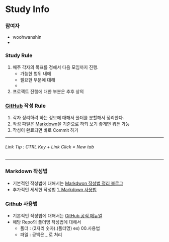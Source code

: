 # Study Info

### 참여자
- woohwanshin
- 

### Study Rule
1. 매주 각자의 목표를 정해서 다음 모임까지 진행.
   * 가능한 범위 내에
   * 필요한 부분에 대해
   * 
2. 프로젝트 진행에 대한 부분은 추후 상의


### [GitHub](#Github-사용법) 작성 Rule
1. 각자 정리하려 하는 정보에 대해서 폴더를 분할해서 정리한다.
2. 작성 파일은 [Markdown](#markdown-작성법)을 기준으로 하되 보기 좋게면 뭐든 가능
3. 작성이 완료되면 바로 Commit 하기

---
###### Link Tip : CTRL Key + Link Click = New tab
---
### Markdown 작성법
- 기본적인 작성법에 대해서는 [Markdwon 작성법 정리 블로그](https://simhyejin.github.io/2016/06/30/Markdown-syntax/#images)
- 추가적인 세세한 작성법 [1. Markdown 사용법](00.사용법/Markdown_사용법)

### Github 사용법
- 기본적인 작성법에 대해서는 [GitHub 공식 메뉴얼](#)
- 해당 Repo의 폴더명 작성법에 대해서
  - 폴더 : (2자리 숫자).(폴더명) ex) 00.사용법
  - 파일 : 공백은 _ 로 처리



